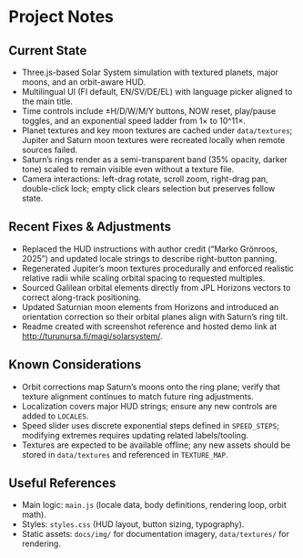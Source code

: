 # Project Notes

## Current State
- Three.js-based Solar System simulation with textured planets, major moons, and an orbit-aware HUD.
- Multilingual UI (FI default, EN/SV/DE/EL) with language picker aligned to the main title.
- Time controls include ±H/D/W/M/Y buttons, NOW reset, play/pause toggles, and an exponential speed ladder from 1× to 10^11×.
- Planet textures and key moon textures are cached under `data/textures`; Jupiter and Saturn moon textures were recreated locally when remote sources failed.
- Saturn’s rings render as a semi-transparent band (35% opacity, darker tone) scaled to remain visible even without a texture file.
- Camera interactions: left-drag rotate, scroll zoom, right-drag pan, double-click lock; empty click clears selection but preserves follow state.

## Recent Fixes & Adjustments
- Replaced the HUD instructions with author credit (“Marko Grönroos, 2025”) and updated locale strings to describe right-button panning.
- Regenerated Jupiter’s moon textures procedurally and enforced realistic relative radii while scaling orbital spacing to requested multiples.
- Sourced Galilean orbital elements directly from JPL Horizons vectors to correct along-track positioning.
- Updated Saturnian moon elements from Horizons and introduced an orientation correction so their orbital planes align with Saturn’s ring tilt.
- Readme created with screenshot reference and hosted demo link at http://turunursa.fi/magi/solarsystem/.

## Known Considerations
- Orbit corrections map Saturn’s moons onto the ring plane; verify that texture alignment continues to match future ring adjustments.
- Localization covers major HUD strings; ensure any new controls are added to `LOCALES`.
- Speed slider uses discrete exponential steps defined in `SPEED_STEPS`; modifying extremes requires updating related labels/tooling.
- Textures are expected to be available offline; any new assets should be stored in `data/textures` and referenced in `TEXTURE_MAP`.

## Useful References
- Main logic: `main.js` (locale data, body definitions, rendering loop, orbit math).
- Styles: `styles.css` (HUD layout, button sizing, typography).
- Static assets: `docs/img/` for documentation imagery, `data/textures/` for rendering.
